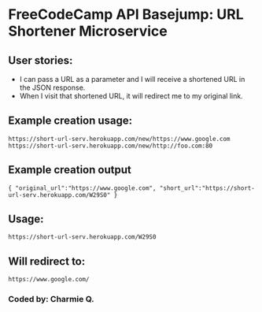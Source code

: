 <h1>FreeCodeCamp API Basejump: URL Shortener Microservice</h1>
<h2>User stories:</h2>

<ul>
<li>I can pass a URL as a parameter and I will receive a shortened URL in the JSON response.</li>
<li>When I visit that shortened URL, it will redirect me to my original link.</li>
</ul>

<h2>Example creation usage:</h2>
<code>https://short-url-serv.herokuapp.com/new/https://www.google.com</code><br>
<code>https://short-url-serv.herokuapp.com/new/http://foo.com:80</code><br>
<h2>Example creation output</h2>
<code>{ "original_url":"https://www.google.com", "short_url":"https://short-url-serv.herokuapp.com/W29S0" }</code>
<h2>Usage:</h2>
<code>https://short-url-serv.herokuapp.com/W29S0</code>
<h2>Will redirect to:</h2>
<code>https://www.google.com/</code>

<h3>Coded by: Charmie Q.</h3>
